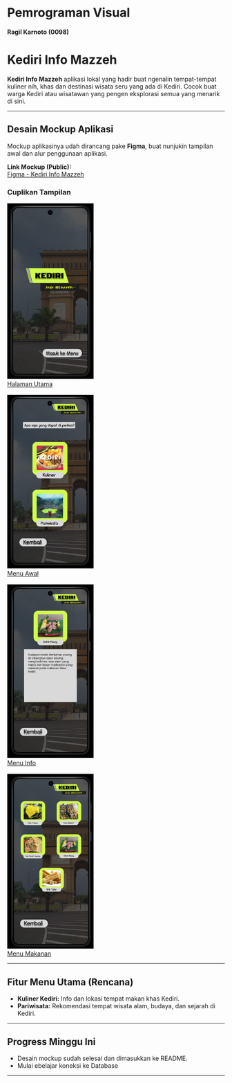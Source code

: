 # Pemrograman Visual  
**Ragil Karnoto (0098)**

# Kediri Info Mazzeh

**Kediri Info Mazzeh** aplikasi lokal yang hadir buat ngenalin tempat-tempat kuliner nih, khas dan destinasi wisata seru yang ada di Kediri. Cocok buat warga Kediri atau wisatawan yang pengen eksplorasi semua yang menarik di sini.

---

## Desain Mockup Aplikasi

Mockup aplikasinya udah dirancang pake **Figma**, buat nunjukin tampilan awal dan alur penggunaan aplikasi.

 **Link Mockup (Public):**  
[Figma - Kediri Info Mazzeh](https://www.figma.com/proto/Wsp4Oqj9kb8vP0Zbgq9kFc/0098_Ragil-Karnoto?node-id=2-4&t=xRAVCeNpwb1oJs4M-1)


### Cuplikan Tampilan

<p align="left">
  <a href="Aplikasi Kediri Mazzeh/Asset/Gambar/Home Kediri Info Mazzeh.png" target="_blank">
    <img src="Aplikasi Kediri Mazzeh/Asset/Gambar/Home Kediri Info Mazzeh.png" alt="Halaman Utama" width="200"><br>
    Halaman Utama
  </a>
  <br><br>
  <a href="Aplikasi Kediri Mazzeh/Asset/Gambar/Menu Awal.png" target="_blank">
    <img src="Aplikasi Kediri Mazzeh/Asset/Gambar/Menu Awal.png" alt="Menu Awal" width="200"><br>
    Menu Awal
  </a>
  <br><br>
  <a href="Aplikasi Kediri Mazzeh/Asset/Gambar/Menu Info.png" target="_blank">
    <img src="Aplikasi Kediri Mazzeh/Asset/Gambar/Menu Info.png" alt="Menu Info" width="200"><br>
    Menu Info
  </a>
  <br><br>
  <a href="Aplikasi Kediri Mazzeh/Asset/Gambar/Menu Makanan.png" target="_blank">
    <img src="Aplikasi Kediri Mazzeh/Asset/Gambar/Menu Makanan.png" alt="Menu Makanan" width="200"><br>
    Menu Makanan
  </a>
</p>

---

##  Fitur Menu Utama (Rencana)

-  **Kuliner Kediri:** Info dan lokasi tempat makan khas Kediri.  
-  **Pariwisata:** Rekomendasi tempat wisata alam, budaya, dan sejarah di Kediri.  

---

## Progress Minggu Ini

- Desain mockup sudah selesai dan dimasukkan ke README.  
- Mulai ebelajar koneksi ke Database

---


